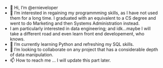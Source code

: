 - 👋 Hi, I’m @ernieveloper
- 👀 I’m interested in regaining my programmming skills, as I have not used them for a long time. I graduated with an equivalent to a CS degree and went to do Marketing and then Systems Administration instead.
- I am particularly interested in data engineering; and idk...maybe I will take a different road and even learn front end developement, who knows. 
- 🌱 I’m currently learning Python and refreshing my SQL skills. 
- 💞️ I’m looking to collaborate on any project that has a considerable depth of data manipulation.
- 📫 How to reach me ... I will update this part later.

<!---
ernieveloper/ernieveloper is a ✨ special ✨ repository because its `README.md` (this file) appears on your GitHub profile.
You can click the Preview link to take a look at your changes.
--->
